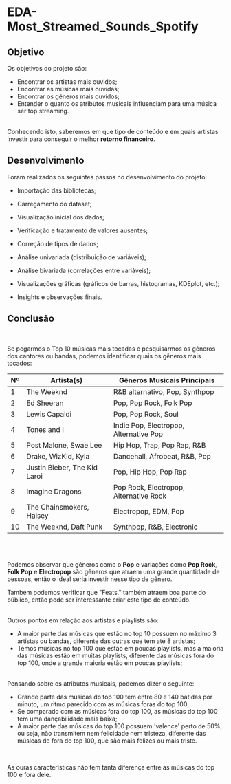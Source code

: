 # **EDA-Most_Streamed_Sounds_Spotify**

## **Objetivo**

Os objetivos do projeto são:
- Encontrar os artistas mais ouvidos;
- Encontrar as músicas mais ouvidas;
- Encontrar os gêneros mais ouvidos;
- Entender o quanto os atributos musicais influenciam para uma música ser top streaming.
<br><br>

Conhecendo isto, saberemos em que tipo de conteúdo e em quais artistas investir para conseguir o melhor **retorno financeiro**.

## **Desenvolvimento**

Foram realizados os seguintes passos no desenvolvimento do projeto:

- Importação das bibliotecas;

- Carregamento do dataset;

- Visualização inicial dos dados;

- Verificação e tratamento de valores ausentes;

- Correção de tipos de dados;

- Análise univariada (distribuição de variáveis);

- Análise bivariada (correlações entre variáveis);

- Visualizações gráficas (gráficos de barras, histogramas, KDEplot, etc.);

- Insights e observações finais.

## **Conclusão**
<br>

Se pegarmos o Top 10 músicas mais tocadas e pesquisarmos os gêneros dos cantores ou bandas, podemos identificar quais os gêneros mais tocados:

| Nº | Artista(s)                   | Gêneros Musicais Principais            |
| -- | ---------------------------- | -------------------------------------- |
| 1  | The Weeknd                   | R\&B alternativo, Pop, Synthpop        |
| 2  | Ed Sheeran                   | Pop, Pop Rock, Folk Pop                |
| 3  | Lewis Capaldi                | Pop, Pop Rock, Soul                    |
| 4  | Tones and I                  | Indie Pop, Electropop, Alternative Pop |
| 5  | Post Malone, Swae Lee        | Hip Hop, Trap, Pop Rap, R\&B           |
| 6  | Drake, WizKid, Kyla          | Dancehall, Afrobeat, R\&B, Pop         |
| 7  | Justin Bieber, The Kid Laroi | Pop, Hip Hop, Pop Rap                  |
| 8  | Imagine Dragons              | Pop Rock, Electropop, Alternative Rock |
| 9  | The Chainsmokers, Halsey     | Electropop, EDM, Pop                   |
| 10 | The Weeknd, Daft Punk        | Synthpop, R\&B, Electronic             |

<br><br>

Podemos observar que gêneros como o **Pop** e variações como **Pop Rock**, **Folk Pop** e **Electropop** são gêneros que atraem uma grande quantidade de pessoas, então o ideal seria investir nesse tipo de gênero.

Também podemos verificar que "Feats." também atraem boa parte do público, então pode ser interessante criar este tipo de conteúdo.
<br><br>

Outros pontos em relação aos artistas e playlists são:

- A maior parte das músicas que estão no top 10 possuem no máximo 3 artistas ou bandas, diferente das outras que tem até 8 artistas;
- Temos músicas no top 100 que estão em poucas playlists, mas a maioria das músicas estão em muitas playlists, diferente das músicas fora do top 100, onde a grande maioria estão em poucas playlists;
<br><br>

Pensando sobre os atributos musicais, podemos dizer o seguinte:

- Grande parte das músicas do top 100 tem entre 80 e 140 batidas por minuto, um ritmo parecido com as músicas foras do top 100;
- Se comparado com as músicas fora do top 100, as músicas do top 100 tem uma dançabilidade mais baixa;
-  A maior parte das músicas do top 100 possuem 'valence' perto de 50%, ou seja, não transmitem nem felicidade nem tristeza, diferente das músicas de fora do top 100, que são mais felizes ou mais triste.
<br>

As ouras características não tem tanta diferença entre as músicas do top 100 e fora dele.
